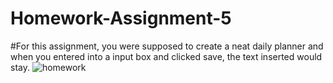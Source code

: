 # Homework-Assignment-5

#For this assignment, you were supposed to create a neat daily planner and when you entered into a input box and clicked save, the text inserted would stay.
<img src="dogs.jpg" alt="homework">
